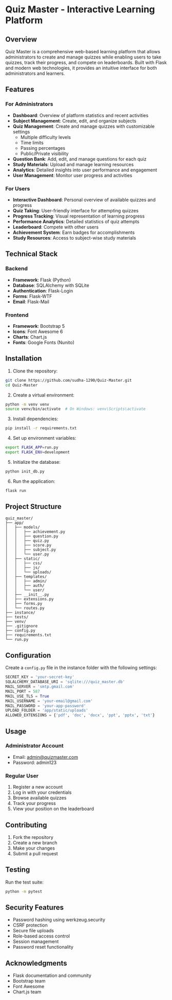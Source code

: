 # Quiz Master - Interactive Learning Platform

## Overview
Quiz Master is a comprehensive web-based learning platform that allows administrators to create and manage quizzes while enabling users to take quizzes, track their progress, and compete on leaderboards. Built with Flask and modern web technologies, it provides an intuitive interface for both administrators and learners.

## Features

### For Administrators
- **Dashboard**: Overview of platform statistics and recent activities
- **Subject Management**: Create, edit, and organize subjects
- **Quiz Management**: Create and manage quizzes with customizable settings
  - Multiple difficulty levels
  - Time limits
  - Passing percentages
  - Public/Private visibility
- **Question Bank**: Add, edit, and manage questions for each quiz
- **Study Materials**: Upload and manage learning resources
- **Analytics**: Detailed insights into user performance and engagement
- **User Management**: Monitor user progress and activities

### For Users
- **Interactive Dashboard**: Personal overview of available quizzes and progress
- **Quiz Taking**: User-friendly interface for attempting quizzes
- **Progress Tracking**: Visual representation of learning progress
- **Performance Analytics**: Detailed statistics of quiz attempts
- **Leaderboard**: Compete with other users
- **Achievement System**: Earn badges for accomplishments
- **Study Resources**: Access to subject-wise study materials

## Technical Stack

### Backend
- **Framework**: Flask (Python)
- **Database**: SQLAlchemy with SQLite
- **Authentication**: Flask-Login
- **Forms**: Flask-WTF
- **Email**: Flask-Mail

### Frontend
- **Framework**: Bootstrap 5
- **Icons**: Font Awesome 6
- **Charts**: Chart.js
- **Fonts**: Google Fonts (Nunito)

## Installation

1. Clone the repository:
```bash
git clone https://github.com/sudha-1290/Quiz-Master.git
cd Quiz-Master
```

2. Create a virtual environment:
```bash
python -m venv venv
source venv/bin/activate  # On Windows: venv\Scripts\activate
```

3. Install dependencies:
```bash
pip install -r requirements.txt
```

4. Set up environment variables:
```bash
export FLASK_APP=run.py
export FLASK_ENV=development
```

5. Initialize the database:
```bash
python init_db.py
```

6. Run the application:
```bash
flask run
```

## Project Structure
```
quiz_master/
├── app/
│   ├── models/
│   │   ├── achievement.py
│   │   ├── question.py
│   │   ├── quiz.py
│   │   ├── score.py
│   │   ├── subject.py
│   │   └── user.py
│   ├── static/
│   │   ├── css/
│   │   ├── js/
│   │   └── uploads/
│   ├── templates/
│   │   ├── admin/
│   │   ├── auth/
│   │   └── user/
│   ├── __init__.py
│   ├── extensions.py
│   ├── forms.py
│   └── routes.py
├── instance/
├── tests/
├── venv/
├── .gitignore
├── config.py
├── requirements.txt
└── run.py
```

## Configuration

Create a `config.py` file in the instance folder with the following settings:
```python
SECRET_KEY = 'your-secret-key'
SQLALCHEMY_DATABASE_URI = 'sqlite:///quiz_master.db'
MAIL_SERVER = 'smtp.gmail.com'
MAIL_PORT = 587
MAIL_USE_TLS = True
MAIL_USERNAME = 'your-email@gmail.com'
MAIL_PASSWORD = 'your-app-password'
UPLOAD_FOLDER = 'app/static/uploads'
ALLOWED_EXTENSIONS = {'pdf', 'doc', 'docx', 'ppt', 'pptx', 'txt'}
```

## Usage

### Administrator Account
- Email: admin@quizmaster.com
- Password: admin123

### Regular User
1. Register a new account
2. Log in with your credentials
3. Browse available quizzes
4. Track your progress
5. View your position on the leaderboard

## Contributing
1. Fork the repository
2. Create a new branch
3. Make your changes
4. Submit a pull request

## Testing
Run the test suite:
```bash
python -m pytest
```

## Security Features
- Password hashing using werkzeug.security
- CSRF protection
- Secure file uploads
- Role-based access control
- Session management
- Password reset functionality


## Acknowledgments
- Flask documentation and community
- Bootstrap team
- Font Awesome
- Chart.js team


